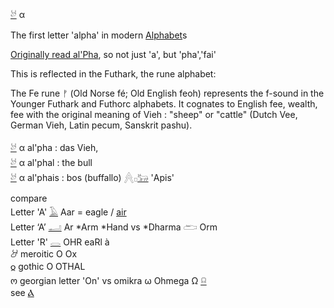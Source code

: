[𓃾](𓃾) α  

The first letter 'alpha' in modern [Alphabet](Alphabet)s  

[Originally read al'Pha](https://www.academia.edu/25578233/Re-reading_the_letter_%F0%93%83%BE_al.phall_in_ancient_Hebrew), so not just 'a', but 'pha','fai'  

This is reflected in the Futhark, the rune alphabet:  

The Fe rune ᚠ (Old Norse fé; Old English feoh) represents the f-sound in the Younger Futhark and Futhorc alphabets. It cognates to English fee, wealth, fee with the original meaning of Vieh : "sheep" or "cattle" (Dutch Vee, German Vieh, Latin pecum, Sanskrit pashu).  

[𓃾](𓃾) α  al'pha : das Vieh,  
[𓃾](𓃾) α  al'phal : the bull  
[𓃾](𓃾) α  al'phais : bos (buffallo)  𓐑𓊪[𓃒](𓃒) 'Apis'  


compare  
Letter 'A' [𓄿](𓄿) Aar = eagle / [air](Air)  
Letter ‘A’ [𓂝](𓂝) Ar *Arm *Hand vs *Dharma 𓂧 Orm  
Letter 'R' [𓂋](𓂋) OHR eaRl à  
𐦃	meroitic O	Ox  
𐍉	gothic O OTHAL  
ო       georgian letter 'On' vs omikra ω Ohmega Ω [𓍶](𓍶)  
see [Ⲁ](Ⲁ)  